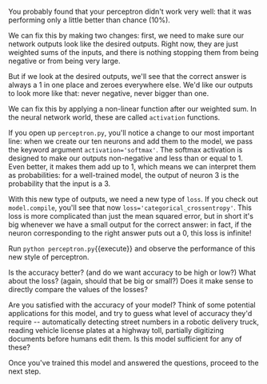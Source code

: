 You probably found that your perceptron didn't work very well:
that it was performing only a little better than chance (10%).

We can fix this by making two changes:
first, we need to make sure our network outputs look
like the desired outputs.
Right now, they are just weighted sums of the inputs,
and there is nothing stopping them from being negative or from being very large.

But if we look at the desired outputs,
we'll see that the correct answer is always a 1 in one place
and zeroes everywhere else.
We'd like our outputs to look more like that:
never negative, never bigger than one.

We can fix this by applying a non-linear function after our weighted sum.
In the neural network world, these are called `activation` functions.

If you open up `perceptron.py`,
you'll notice a change to our most important line:
when we create our ten neurons and add them to the model,
we pass the keyword argument `activation='softmax'`.
The softmax activation is designed to make our outputs
non-negative and less than or equal to 1.
Even better, it makes them add up to 1,
which means we can interpret them as probabilities:
for a well-trained model,
the output of neuron 3 is the probability that the input is a 3.

With this new type of outputs, we need a new type of `loss`.
If you check out `model.compile`, you'll see that now `loss='categorical_crossentropy'`.
This loss is more complicated than just the mean squared error,
but in short it's big whenever we have a small output for the correct answer:
in fact, if the neuron corresponding to the right answer puts out a 0,
this loss is infinite!

Run
`python perceptron.py`{{execute}}
and observe the performance of this new style of perceptron.

Is the accuracy better? (and do we want accuracy to be high or low?)
What about the loss? (again, should that be big or small?)
Does it make sense to directly compare the values of the losses?

Are you satisfied with the accuracy of your model?
Think of some potential applications for this model,
and try to guess what level of accuracy they'd require --
automatically detecting street numbers in a robotic delivery truck,
reading vehicle license plates at a highway toll,
partially digitizing documents before humans edit them.
Is this model sufficient for any of these?

Once you've trained this model and answered the questions,
proceed to the next step.
